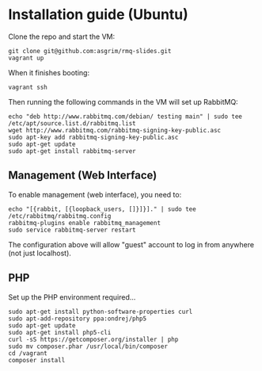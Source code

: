 Installation guide (Ubuntu)
===========================

Clone the repo and start the VM:

```
git clone git@github.com:asgrim/rmq-slides.git
vagrant up
```

When it finishes booting:

```
vagrant ssh
```

Then running the following commands in the VM will set up RabbitMQ:

```
echo "deb http://www.rabbitmq.com/debian/ testing main" | sudo tee /etc/apt/source.list.d/rabbitmq.list
wget http://www.rabbitmq.com/rabbitmq-signing-key-public.asc
sudo apt-key add rabbitmq-signing-key-public.asc
sudo apt-get update
sudo apt-get install rabbitmq-server
```

Management (Web Interface)
--------------------------

To enable management (web interface), you need to:

```
echo "[{rabbit, [{loopback_users, []}]}]." | sudo tee /etc/rabbitmq/rabbitmq.config
rabbitmq-plugins enable rabbitmq_management
sudo service rabbitmq-server restart
```

The configuration above will allow "guest" account to log in from anywhere (not just localhost).

PHP
---

Set up the PHP environment required...

```
sudo apt-get install python-software-properties curl
sudo apt-add-repository ppa:ondrej/php5
sudo apt-get update
sudo apt-get install php5-cli
curl -sS https://getcomposer.org/installer | php
sudo mv composer.phar /usr/local/bin/composer
cd /vagrant
composer install
```


